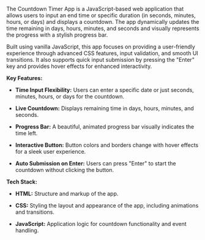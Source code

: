 The Countdown Timer App is a JavaScript-based web application that allows users to input an end time or specific duration (in seconds, minutes, hours, or days) and displays a countdown. The app dynamically updates the time remaining in days, hours, minutes, and seconds and visually represents the progress with a stylish progress bar.

Built using vanilla JavaScript, this app focuses on providing a user-friendly experience through advanced CSS features, input validation, and smooth UI transitions. It also supports quick input submission by pressing the "Enter" key and provides hover effects for enhanced interactivity.



**Key Features:**

- **Time Input Flexibility:** Users can enter a specific date or just seconds, minutes, hours, or days for the countdown.
  
- **Live Countdown:** Displays remaining time in days, hours, minutes, and seconds.
  
- **Progress Bar:** A beautiful, animated progress bar visually indicates the time left.
  
- **Interactive Button:** Button colors and borders change with hover effects for a sleek user experience.
  
- **Auto Submission on Enter:** Users can press "Enter" to start the countdown without clicking the button.
  


**Tech Stack:**

- **HTML:** Structure and markup of the app.
  
- **CSS:** Styling the layout and appearance of the app, including animations and transitions.
  
- **JavaScript:** Application logic for countdown functionality and event handling.
